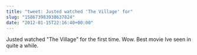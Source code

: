 ```yaml
---
title: "tweet: Justed watched 'The Village' for"
slug: "158673983938637824"
date: "2012-01-15T22:16:40+00:00"
---
```

Justed watched "The Village" for the first time. Wow. Best movie Ive seen in quite a while.